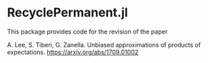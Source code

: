 # RecyclePermanent.jl

This package provides code for the revision of the paper

A. Lee, S. Tiberi, G. Zanella. Unbiased approximations of products of expectations. https://arxiv.org/abs/1709.01002
